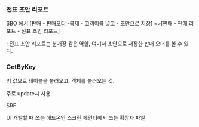 ### 전표 초안 리포트

SBO 에서 [판매 - 판매오더 -복제 - 고객이름 넣고 - 초안으로 저장] =>[판매 - 판매 리포트 - 전표 초안 리포트] 

: 전표 초안 리포트는 분개장 같은 역할, 여기서 초안으로 저장한 판매 오더를 볼 수 있다. 





### GetByKey

키 값으로 테이블을 불러오고, 객체를 불러오는 것. 

주로 update시 사용





SRF

UI 개발할 때 쓰는 애드온인 스크린 페인터에서 쓰는 확장자 파일